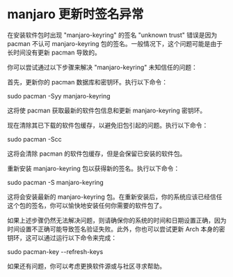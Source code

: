 # manjaro 更新时签名异常

在安装软件包时出现 "manjaro-keyring" 的签名 "unknown trust" 错误是因为 pacman 不认可 manjaro-keyring 包的签名。一般情况下，这个问题可能是由于长时间没有更新 pacman 导致的。

你可以尝试通过以下步骤来解决 "manjaro-keyring" 未知信任的问题：

首先，更新你的 pacman 数据库和密钥环。执行以下命令：

sudo pacman -Syy manjaro-keyring

这将使 pacman 获取最新的软件包信息和更新 manjaro-keyring 密钥环。

现在清除其已下载的软件包缓存，以避免旧包引起的问题。执行以下命令：

sudo pacman -Scc

这将会清除 pacman 的软件包缓存，但是会保留已安装的软件包。

重新安装 manjaro-keyring 包以获得新的签名。执行以下命令：

sudo pacman -S manjaro-keyring

这将会安装最新的 manjaro-keyring 包。在重新安装后，你的系统应该已经信任这个包的签名，你可以愉快地安装任何你需要的软件包了。

如果上述步骤仍然无法解决问题，则请确保你的系统的时间和日期设置正确，因为时间设置不正确可能导致签名验证失败。此外，你也可以尝试更新 Arch 本身的密钥环，这可以通过运行以下命令来完成：

sudo pacman-key --refresh-keys

如果还有问题，你可以考虑更换软件源或与社区寻求帮助。
